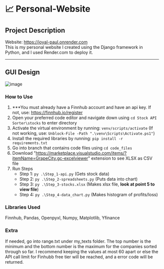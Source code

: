 # 📈 Personal-Website

## Project Description

Website: https://joyal-paul.onrender.com </br>
This is my personal website I created using the Django framework in Python, and I used Render.com to deploy it.  
***    

## GUI Design

![image](https://github.com/user-attachments/assets/64b0abee-f3e1-4b08-888d-e7563b69b555)


### How to Use

1. ***You must already have a Finnhub account and have an api key. If not, use: https://finnhub.io/register
2. Open your preferred code editor and navigate down using `cd Stock API Sorter\stocks` to enter directory
3. Activate the virtual environment by running: `venv/scripts/activate` (If not working, use: `Unblock-File -Path ".\venv\Scripts\Activate.ps1"`)
5. Install the required libraries by running: `pip install -r requirements.txt`
6. Go into branch that contains code files using `cd code_files`
7. Download "https://marketplace.visualstudio.com/items/?itemName=GrapeCity.gc-excelviewer" extension to see XLSX as CSV file
8. Run Steps  
   - Step 1: `py .\Step_1-api.py` (Gets stock data)  
   - Step 2: `py .\Step_2-spreadsheets.py` (Puts data into chart)  
   - Step 3: `py .\Step_3-stocks.xlsx` (Makes xlsx file, **look at point 5 to view file**)  
   - Step 4: `py .\Step_4-data_chart.py` (Makes histogram of profits/loss)

### Libraries Used

Finnhub, Pandas, Openpyxl, Numpy, Matplotlib, Yfinance

### Extra

If needed, go into range.txt under my_texts folder. The top number is the minimum and the bottom number is the maximum for the companies sorted through so far. I recommend keeping the values at most 60 apart or else the API call limit for Finhubb free tier will be reached, and a error code will be returned. 

